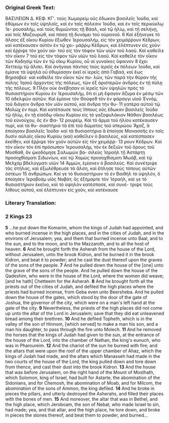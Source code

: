 ### Original Greek Text:
ΒΑΣΙΛΕΙΩΝ Δ. ΚΕΦ. ΚΓʹ.
τοὺς Χωμαρεὶμ οὓς ἔδωκαν βασιλεῖς Ἰούδα, καὶ ἐθύμιων ἐν τοῖς
ὑψηλοῖς, καὶ ἐν ταῖς πόλεσιν Ἰούδα, καὶ ἐν τοῖς περικύκλῳ Ἱε-
ρουσαλήμ, καὶ τοὺς θυμιῶντας τῇ Βάαλ, καὶ τῷ ἡλίῳ, καὶ τῇ
σελήνῃ, καὶ τοῖς Μαζουρώθ, καὶ πάσῃ τῇ δυνάμει τοῦ οὐρανοῦ.
6 Καὶ ἐξήνεγκε τὸ ἄλσος ἐξ οἴκου Κυρίου ἔξωθεν Ἱερουσαλήμ,
εἰς τὸν χειμάῤῥουν Κέδρων, καὶ κατέκαυσεν αὐτὸν ἐν τῷ χει-
μάῤῥῳ Κέδρων, καὶ ἐλέπτυνεν εἰς χοῦν· καὶ ἔῤῥιψε τὸν χοῦν αὐ-
τοῦ εἰς τὸν τάφον τῶν υἱῶν τοῦ λαοῦ. Καὶ καθεῖλε τὸν οἶκον
7 τοῦ εἰς τὸν τάφον τῶν υἱῶν τοῦ λαοῦ. Καὶ καθεῖλε τὸν οἶκον
τῶν Καδησὶμ τῶν ἐν τῷ οἴκῳ Κυρίου, οὗ αἱ γυναῖκες ὕφαινον
8 ἔχει Χεττειὶμ τῷ ἄλσει. Καὶ ἀνήγαγε πάντας τοὺς ἱερεῖς ἐκ
πόλεων Ἰούδα, καὶ ἐμίανε τὰ ὑψηλὰ οὗ ἐθυμίασαν ἐκεῖ οἱ ἱερεῖς
ἀπὸ Γαβαά, καὶ ἕως Βηρσαβεέ· καὶ καθεῖλε τὸν οἶκον τῶν πυ-
λῶν, τῶν παρὰ τὴν θύραν τῆς πύλης Ἰησοῦ ἄρχοντος τῆς
πόλεως, τῶν ἐξ ἀριστερῶν ἀνδρὸς ἐν τῇ πύλῃ τῆς πόλεως.
9 Πλὴν οὐκ ἀνέβησαν οἱ ἱερεῖς τῶν ὑψηλῶν πρὸς τὸ θυσιαστήριον
Κυρίου ἐν Ἱερουσαλήμ, ὅτι εἰ μὴ ἔφαγον ἄζυμα ἐν μέσῳ τῶν
10 ἀδελφῶν αὐτῶν. Καὶ ἐμίανε τὸν Θούφεθ τὸν ἐν φάραγγι υἱοῦ
Ἐννόμ, τοῦ διάγειν ἄνδρα τὸν υἱὸν αὐτοῦ, καὶ ἄνδρα τὴν θυ-
11 γατέρα αὐτοῦ τῷ Μολὼχ ἐν πυρί. Καὶ κατέπαυσε τοὺς ἵππους
οὓς ἔδωκαν βασιλεῖς Ἰούδα τῷ ἡλίῳ, ἐν τῇ εἰσόδῳ οἴκου Κυρίου
εἰς τὸ γαζοφυλάκιον Νάθαν βασιλέως τοῦ εὐνούχου, ὃς ἐν Φα-
12 ρουρείμ. Καὶ τὸ ἅρμα τοῦ ἡλίου κατέκαυσεν πυρί, καὶ τὰ θυ-
σιαστήρια τὰ ἐπὶ τοῦ δώματος τοῦ ὑπερώου Ἄχαζ, ἃ ἐποίησαν
βασιλεῖς Ἰούδα· καὶ τὰ θυσιαστήρια ἃ ἐποίησε Μανασσῆς ἐν
ταῖς δυσὶν αὐλαῖς οἴκου Κυρίου (καὶ) καθεῖλεν ὁ βασιλεύς, καὶ
κατέσπασεν ἐκεῖθεν, καὶ ἔῤῥιψε τὸν χοῦν αὐτῶν εἰς τὸν χειμάῤῥ-
13 ρουν Κέδρων. Καὶ τὸν οἶκον τὸν ἐπὶ πρόσωπον Ἱερουσαλήμ, τὸν
ἐκ δεξιῶν τοῦ ὄρους τοῦ Μοσθάθ, ὃν ᾠκοδόμησε Σαλωμὼν βα-
σιλεὺς Ἰσραὴλ τῇ Ἀστάρτῃ προσοχθίσματι Σιδωνίων, καὶ τῷ
Χαμὼς προσοχθίσματι Μωάβ, καὶ τῷ Μελχὸμ βδελύγματι υἱῶν
14 Ἀμμών, ἐμίανεν ὁ βασιλεύς. Καὶ συνέτριψε τὰς στήλας, καὶ
ἐξωλέθρευσε τὰ ἄλση, καὶ ἔπλησε τοὺς τόπους αὐτῶν ὀστέων
15 ἀνθρώπων. Καί γε τὸ θυσιαστήριον τὸ ἐν Βαιθὴλ τὸ ὑψηλόν, ὃ
ἐποίησεν Ἱεροβοὰμ υἱὸς Ναβάτ, ὃς ἐξήμαρτε τὸν Ἰσραὴλ, καὶ
γε τὸ θυσιαστήριον ἐκεῖνο, καὶ τὸ ὑψηλὸν κατέσπασε, καὶ συνέ-
τριψε τοὺς λίθους αὐτοῦ, καὶ ἐλέπτυνεν εἰς χοῦν, καὶ κατέκαυσε

### Literary Translation:

### 2 Kings 23

**5** ...he put down the Komarim, whom the kings of Judah had appointed, and who burned incense in the high places, and in the cities of Judah, and in the environs of Jerusalem; yea, and them that burned incense unto Baal, and to the sun, and to the moon, and to the Mazzaroth, and to all the host of heaven.
**6** And he brought forth the Asherah from the house of the Lord, without Jerusalem, unto the brook Kidron, and he burned it in the brook Kidron, and beat it to powder; and he cast the dust thereof upon the graves of the sons of the people.
**7** And he pulled down the house of the [one] unto the grave of the sons of the people. And he pulled down the house of the Qadeshim, who were in the house of the Lord, where the women did weave; [and he hath] Chetteeim for the Asherah.
**8** And he brought forth all the priests out of the cities of Judah, and defiled the high places where the priests had burned incense, from Geba even unto Beersheba. And he pulled down the house of the gates, which stood by the door of the gate of Joshua, the governor of the city, which were on a man's left hand at the gate of the city.
**9** Nevertheless, the priests of the high places did not come up unto the altar of the Lord in Jerusalem; save that they did eat unleavened bread among their brethren.
**10** And he defiled Topheth, which is in the valley of the son of Hinnom, [which served] to make a man his son, and a man his daughter, to pass through the fire unto Molech.
**11** And he removed the horses that the kings of Judah had given to the sun, at the entrance of the house of the Lord, into the chamber of Nathan, the king's eunuch, who was in Pharoureim.
**12** And the chariot of the sun he burned with fire; and the altars that were upon the roof of the upper chamber of Ahaz, which the kings of Judah had made, and the altars which Manasseh had made in the two courts of the house of the Lord, the king pulled down and tore down from thence, and cast their dust into the brook Kidron.
**13** And the house that was before Jerusalem, on the right hand of the Mount of Mosthath, which Solomon, king of Israel, had built for Astarte, the abomination of the Sidonians, and for Chemosh, the abomination of Moab, and for Milcom, the abomination of the sons of Ammon, the king defiled.
**14** And he broke in pieces the pillars, and utterly destroyed the Asherahs, and filled their places with the bones of men.
**15** And moreover, the altar that was in Bethel, and the high place, which Jeroboam, the son of Nebat, who made Israel to sin, had made; yea, and that altar, and the high place, he tore down, and broke in pieces the stones thereof, and beat them to powder, and burned...